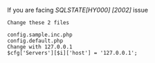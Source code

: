 
If you are facing *SQLSTATE[HY000] [2002]* issue
```
Change these 2 files 

config.sample.inc.php
config.default.php
Change with 127.0.0.1
$cfg['Servers'][$i]['host'] = '127.0.0.1';


```
